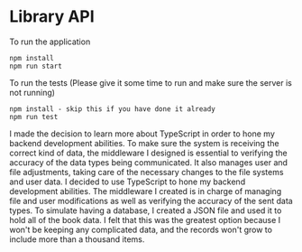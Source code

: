# Library API

To run the application

```
npm install
npm run start
```


To run the tests (Please give it some time to run and make sure the server is not running)
```
npm install - skip this if you have done it already
npm run test
```


I made the decision to learn more about TypeScript in order to hone my backend development abilities. To make sure the system is receiving the correct kind of data, the middleware I designed is essential to verifying the accuracy of the data types being communicated. It also manages user and file adjustments, taking care of the necessary changes to the file systems and user data. I decided to use TypeScript to hone my backend development abilities. The middleware I created is in charge of managing file and user modifications as well as verifying the accuracy of the sent data types. To simulate having a database, I created a JSON file and used it to hold all of the book data. I felt that this was the greatest option because I won't be keeping any complicated data, and the records won't grow to include more than a thousand items.


